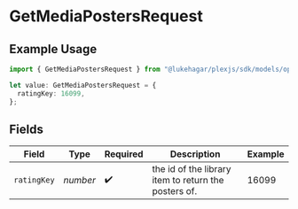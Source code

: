 # GetMediaPostersRequest

## Example Usage

```typescript
import { GetMediaPostersRequest } from "@lukehagar/plexjs/sdk/models/operations";

let value: GetMediaPostersRequest = {
  ratingKey: 16099,
};
```

## Fields

| Field                                                | Type                                                 | Required                                             | Description                                          | Example                                              |
| ---------------------------------------------------- | ---------------------------------------------------- | ---------------------------------------------------- | ---------------------------------------------------- | ---------------------------------------------------- |
| `ratingKey`                                          | *number*                                             | :heavy_check_mark:                                   | the id of the library item to return the posters of. | 16099                                                |